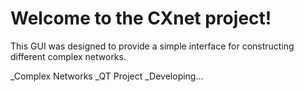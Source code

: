 # Welcome to the CXnet project!
This GUI was designed to provide a simple interface for constructing different complex networks.

_Complex Networks
_QT Project
_Developing...

